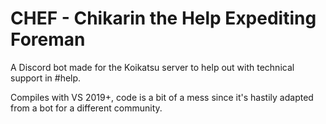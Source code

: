 ﻿# CHEF - Chikarin the Help Expediting Foreman

A Discord bot made for the Koikatsu server to help out with technical support in #help.

Compiles with VS 2019+, code is a bit of a mess since it's hastily adapted from a bot for a different community.

